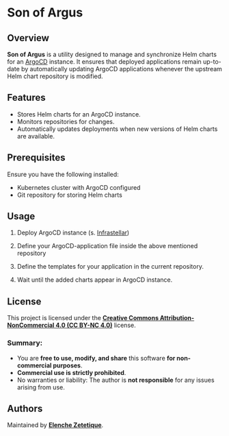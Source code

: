 # Son of Argus

## Overview
**Son of Argus** is a utility designed to manage and synchronize Helm charts for an [ArgoCD](https://argo-cd.readthedocs.io/) instance. It ensures that deployed applications remain up-to-date by automatically updating ArgoCD applications whenever the upstream Helm chart repository is modified.

## Features
- Stores Helm charts for an ArgoCD instance.
- Monitors repositories for changes.
- Automatically updates deployments when new versions of Helm charts are available.

## Prerequisites
Ensure you have the following installed:
- Kubernetes cluster with ArgoCD configured
- Git repository for storing Helm charts

## Usage

1. Deploy ArgoCD instance (s. [Infrastellar](link))

2. Define your ArgoCD-application file inside the above mentioned repository

3. Define the templates for your application in the current repository.

4. Wait until the added charts appear in ArgoCD instance.

## License
This project is licensed under the [**Creative Commons Attribution-NonCommercial 4.0 (CC BY-NC 4.0)**](https://creativecommons.org/licenses/by-nc/4.0/legalcode.en) license.

### Summary:
- You are **free to use, modify, and share** this software **for non-commercial purposes**.
- **Commercial use is strictly prohibited**.
- No warranties or liability: The author is **not responsible** for any issues arising from use.

## Authors
Maintained by [**Elenche Zetetique**](https://elenche-zetetique.com/).